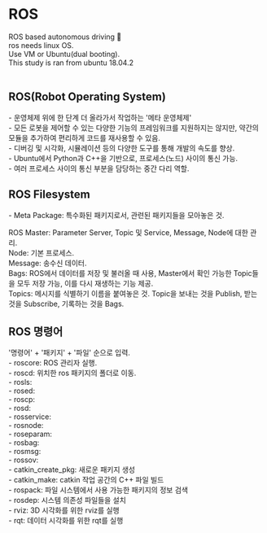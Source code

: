 # ROS

ROS based autonomous driving 🚗 <br>
ros needs linux OS. <br>
Use VM or Ubuntu(dual booting). <br>
This study is ran from ubuntu 18.04.2
 <br> <br>
 
<h2>ROS(Robot Operating System)</h2>
 - 운영체제 위에 한 단계 더 올라가서 작업하는 '메타 운영체제' <br>
 - 모든 로봇을 제어할 수 있는 다양한 기능의 프레임워크를 지원하지는 않지만, 약간의 모듈을 추가하여 편리하게 코드를 재사용할 수 있음. <br>
 - 디버깅 및 시각화, 시뮬레이션 등의 다양한 도구를 통해 개발의 속도를 향상. <br>
 - Ubuntu에서 Python과 C++을 기반으로, 프로세스(노드) 사이의 통신 가능. <br>
 - 여러 프로세스 사이의 통신 부분을 담당하는 중간 다리 역할.
<br>

<h2>ROS Filesystem</h2>
 - Meta Package: 특수화된 패키지로서, 관련된 패키지들을 모아놓은 것. <br>

ROS Master: Parameter Server, Topic 및 Service, Message, Node에 대한 관리. <br>
Node: 기본 프로세스. <br>
Message: 송수신 데이터. <br>
Bags: ROS에서 데이터를 저장 및 불러올 때 사용, Master에서 확인 가능한 Topic들을 모두 저장 가능, 이를 다시 재생하는 기능 제공. <br>
Topics: 메시지를 식별하기 이름을 붙여놓은 것. Topic을 보내는 것을 Publish, 받는 것을 Subscribe, 기록하는 것을 Bags.
<br>

<h2>ROS 명령어</h2>
 '명령어' + '패키지' + '파일' 순으로 입력. <br>
 - roscore: ROS 관리자 실행. <br>
 - roscd: 위치한 ros 패키지의 폴더로 이동. <br>
 - rosls: <br>
 - rosed: <br>
 - roscp: <br>
 - rosd: <br>
 - rosservice: <br>
 - rosnode: <br>
 - roseparam: <br>
 - rosbag: <br>
 - rosmsg: <br>
 - rossov: <br>
 - catkin_create_pkg: 새로운 패키지 생성 <br>
 - catkin_make: catkin 작업 공간의 C++ 파일 빌드 <br>
 - rospack: 파일 시스템에서 사용 가능한 패키지의 정보 검색 <br>
 - rosdep: 시스템 의존성 파일들을 설치 <br>
 - rviz: 3D 시각화를 위한 rviz를 실행 <br>
 - rqt: 데이터 시각화를 위한 rqt를 실행 <br>

